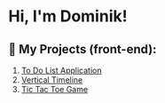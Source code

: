 # Hi, I'm Dominik!

## :page_with_curl: My Projects (front-end):
1. [To Do List Application](https://github.com/DominikKoniarz/To-Do-List-App)
2. [Vertical Timeline](https://github.com/DominikKoniarz/Vertical-Timeline)
3. [Tic Tac Toe Game](https://github.com/DominikKoniarz/Tic-Tac-Toe-Game)

<!--
**DominikKoniarz/DominikKoniarz** is a ✨ _special_ ✨ repository because its `README.md` (this file) appears on your GitHub profile.

Here are some ideas to get you started:

- 🔭 I’m currently working on ...
- 🌱 I’m currently learning ...
- 👯 I’m looking to collaborate on ...
- 🤔 I’m looking for help with ...
- 💬 Ask me about ...
- 📫 How to reach me: ...
- 😄 Pronouns: ...
- ⚡ Fun fact: ...
-->
